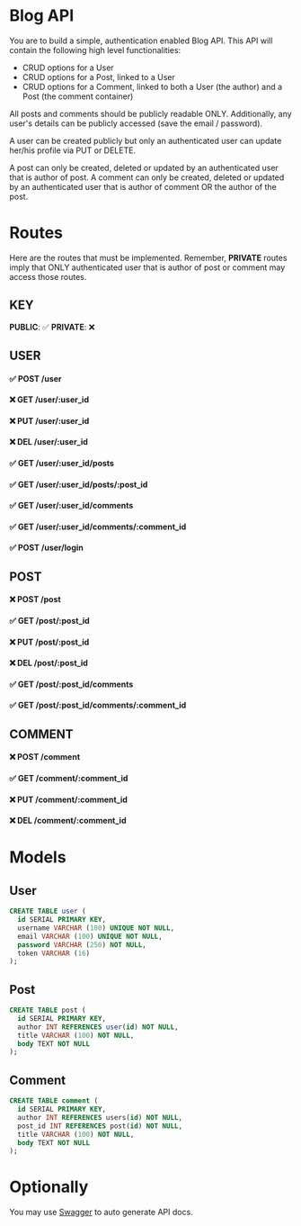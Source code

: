 # Blog API

You are to build a simple, authentication enabled Blog API. This API will contain the following high level functionalities:

* CRUD options for a User
* CRUD options for a Post, linked to a User
* CRUD options for a Comment, linked to both a User (the author) and a Post (the comment container)

All posts and comments should be publicly readable ONLY. Additionally, any user's details can be publicly accessed (save the email / password).

A user can be created publicly but only an authenticated user can update her/his profile via PUT or DELETE.

A post can only be created, deleted or updated by an authenticated user that is author of post.
A comment can only be created, deleted or updated by an authenticated user that is author of comment OR the author of the post.

# Routes

Here are the routes that must be implemented. Remember, **PRIVATE** routes imply that ONLY authenticated user that is author of post or comment may access those routes.

## KEY
**PUBLIC**: ✅
**PRIVATE**: ❌

## USER

#### ✅ POST /user 
#### ❌ GET /user/:user_id
#### ❌ PUT /user/:user_id
#### ❌ DEL /user/:user_id
#### ✅ GET /user/:user_id/posts
#### ✅ GET /user/:user_id/posts/:post_id
#### ✅ GET /user/:user_id/comments
#### ✅ GET /user/:user_id/comments/:comment_id
#### ✅ POST /user/login

## POST
#### ❌ POST /post
#### ✅ GET /post/:post_id
#### ❌ PUT /post/:post_id
#### ❌ DEL /post/:post_id
#### ✅ GET /post/:post_id/comments
#### ✅ GET /post/:post_id/comments/:comment_id


## COMMENT

#### ❌ POST /comment
#### ✅ GET /comment/:comment_id
#### ❌ PUT /comment/:comment_id
#### ❌ DEL /comment/:comment_id

# Models

## User

```sql
CREATE TABLE user (
  id SERIAL PRIMARY KEY,
  username VARCHAR (100) UNIQUE NOT NULL,
  email VARCHAR (100) UNIQUE NOT NULL,
  password VARCHAR (250) NOT NULL,
  token VARCHAR (16)
);
```

## Post

```sql
CREATE TABLE post (
  id SERIAL PRIMARY KEY,
  author INT REFERENCES user(id) NOT NULL,
  title VARCHAR (100) NOT NULL,
  body TEXT NOT NULL
);
```

## Comment
```sql
CREATE TABLE comment (
  id SERIAL PRIMARY KEY,
  author INT REFERENCES users(id) NOT NULL,
  post_id INT REFERENCES post(id) NOT NULL,
  title VARCHAR (100) NOT NULL,
  body TEXT NOT NULL
);
```


# Optionally

You may use [Swagger](https://www.npmjs.com/package/express-swagger-generator) to auto generate API docs.
